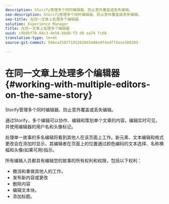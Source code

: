 ```yaml
---
description: Storify管理多个同时编辑器、防止意外覆盖或丢失编辑。
seo-description: Storify管理多个同时编辑器、防止意外覆盖或丢失编辑。
seo-title: 在同一文章上处理多个编辑器
solution: Experience Manager
title: 在同一文章上处理多个编辑器
uuid: c9b8bf70-84c3-4e58-bbd0-f3 d0 ea74 fc68
translation-type: tm+mt
source-git-commit: 566ea2587f101202045488e9f4edf73ece100293

---
```



# 在同一文章上处理多个编辑器{#working-with-multiple-editors-on-the-same-story}

Storify管理多个同时编辑器、防止意外覆盖或丢失编辑。

通过Storify，多个编辑可以协作、编辑和策划单个文章的内容。编辑实时可见，并使用编辑器的用户名和头像标记。

处理单一故事的多名编辑将看到其他人在该页面上工作。新元素、文本编辑和格式更改会在添加时显示，其编辑者在页面上的位置通过颜色编码的文本选择、名称横幅和头像(如果可用)指示。

所有编辑人员都具有编辑您的故事的所有权利和权限，包括以下权利：

* 撤消和重做其他人的工作。
* 发布新内容或更改
* 删除内容
* 编辑文本块。
* 添加标题。

